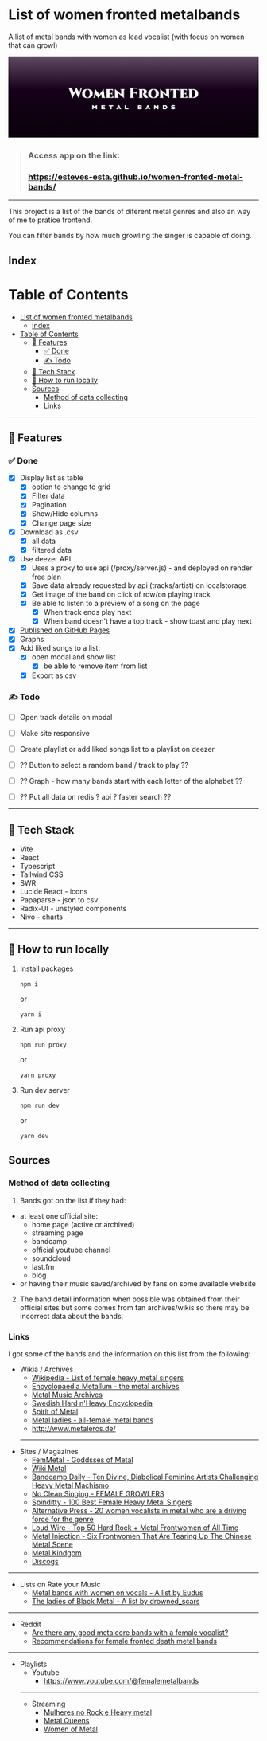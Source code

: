 # List of women fronted metalbands
A list of metal bands with women as lead vocalist (with focus on women that can growl)

![Header image written women fronted metal bands](/header-readme.png "Header")

> ### Access app on the link:
> ### https://esteves-esta.github.io/women-fronted-metal-bands/

---

This project is a list of the bands of diferent metal genres and also an way of me to pratice frontend. 

You can filter bands by how much growling the singer is capable of doing.


## Index

# Table of Contents
- [List of women fronted metalbands](#list-of-women-fronted-metalbands)
  - [Index](#index)
- [Table of Contents](#table-of-contents)
  - [📖 Features](#-features)
    - [✅ Done](#-done)
    - [✍️ Todo](#️-todo)
  - [🧰 Tech Stack](#-tech-stack)
  - [🚀 How to run locally](#-how-to-run-locally)
  - [Sources](#sources)
    - [Method of data collecting](#method-of-data-collecting)
    - [Links](#links)

---
## 📖 Features

### ✅ Done
- [x] Display list as table 
  - [x] option to change to grid
  - [x] Filter data
  - [x] Pagination
  - [x] Show/Hide columns
  - [x] Change page size
- [x] Download as .csv
  - [x] all data 
  - [x] filtered data
- [x] Use deezer API
  - [x] Uses a proxy to use api (/proxy/server.js) - and deployed on render free plan
  - [x] Save data already requested by api (tracks/artist) on localstorage
  - [x] Get image of the band on click of row/on playing track
  - [x] Be able to listen to a preview of a song on the page
    - [x] When track ends play next
    - [x] When band doesn't have a top track - show toast and play next
- [x] [Published on GitHub Pages](https://esteves-esta.github.io/women-fronted-metal-bands/)
- [x] Graphs
- [x] Add liked songs to a list:
  - [x] open modal and show list
    - [x]  be able to remove item from list
  - [x] Export as csv

### ✍️ Todo
- [ ] Open track details on modal
- [ ] Make site responsive
- [ ] Create playlist or add liked songs list to a playlist on deezer

- [ ] ?? Button to select a random band / track to play ??
- [ ] ?? Graph - how many bands start with each letter of the alphabet ??
- [ ] ?? Put all data on redis ? api ? faster search ??
<!-- https://redis.io/docs/connect/clients/nodejs/
https://render.com/docs/databases -->
---

## 🧰 Tech Stack

- Vite
- React
- Typescript
- Tailwind CSS
- SWR
- Lucide React - icons
- Papaparse - json to csv
- Radix-UI - unstyled components
- Nivo - charts

---

## 🚀 How to run locally

1. Install packages

      ```
      npm i 
      ```
      
      or

      ```
      yarn i
      ```

2. Run api proxy

      ```
      npm run proxy 
      ```
      
      or

      ```
      yarn proxy
      ```


3. Run dev server

      ```
      npm run dev 
      ```
      
      or

      ```
      yarn dev
      ```


      
## Sources

### Method of data collecting

1. Bands got on the list if they had:
  - at least one official site:
    - home page (active or archived)
    - streaming page 
    - bandcamp
    - official youtube channel
    - soundcloud
    - last.fm
    - blog
  - or having their music saved/archived by fans on some available website
2. The band detail information when possible was obtained from their official sites but some comes from fan archives/wikis so there may be incorrect data about the bands.

### Links

I got some of the bands and the information on this list from the following:

- Wikia / Archives
  - [Wikipedia - List of female heavy metal singers](https://en.wikipedia.org/wiki/List_of_female_heavy_metal_singers)
  - [Encyclopaedia Metallum - the metal archives](https://www.metal-archives.com/)
  - [Metal Music Archives](https://www.metalmusicarchives.com )
  - [Swedish Hard n'Heavy Encyclopedia](https://www.fwoshm.com/index/)
  - [Spirit of Metal](https://www.spirit-of-metal.com/)
  - [Metal ladies - all-female metal bands](https://www.metaladies.com/bands/)
  - http://www.metaleros.de/
  ---
- Sites / Magazines 
  - [FemMetal - Goddsses of Metal](https://femmetal.rocks/browse-by-artist/)
  - [Wiki Metal](https://www.wikimetal.com.br/)
  - [Bandcamp Daily - Ten Divine, Diabolical Feminine Artists Challenging Heavy Metal Machismo](https://daily.bandcamp.com/lists/feminine-expression-in-metal-guide)
  - [No Clean Singing - FEMALE GROWLERS](https://www.nocleansinging.com/2012/02/08/female-growlers/)
  - [Spinditty - 100 Best Female Heavy Metal Singers](https://spinditty.com/genres/100-Best-Female-Heavy-Metal-Singers)
  - [Alternative Press - 20 women vocalists in metal who are a driving force for the genre](https://www.altpress.com/best-current-women-metal-vocalists/)
  - [Loud Wire - Top 50 Hard Rock + Metal Frontwomen of All Time](https://loudwire.com/top-hard-rock-metal-frontwomen-of-all-time/)
  - [Metal Injection - Six Frontwomen That Are Tearing Up The Chinese Metal Scene](https://metalinjection.net/scene-report/six-frontwomen-that-are-tearing-up-the-chinese-metal-scene)
  - [Metal Kindgom](https://www.metalkingdom.net/band/flagitious-idiosyncrasy-in-the-dilapidation-8195)
  - [Discogs](https://www.discogs.com/artist/1313975-Flagitious-Idiosyncrasy-In-The-Dilapidation)
---
- Lists on Rate your Music
  - [Metal bands with women on vocals - A list by Eudus](https://rateyourmusic.com/list/Eudus/metal-bands-with-women-on-vocals/)
  - [The ladies of Black Metal - A list by drowned_scars](https://rateyourmusic.com/list/drowned_scars/the_ladies_of_black_metal/)
---
- Reddit
  - [Are there any good metalcore bands with a female vocalist? ](https://www.reddit.com/r/Metalcore/comments/17c8ka/are_there_any_good_metalcore_bands_with_a_female/)
  - [Recommendations for female fronted death metal bands ](https://www.reddit.com/r/Deathmetal/comments/pn4zos/recommendations_for_female_fronted_death_metal/)
---
- Playlists
  - Youtube
    - https://www.youtube.com/@femalemetalbands
  ---
  - Streaming
    - [Mulheres no Rock e Heavy metal](https://open.spotify.com/playlist/07oeFZ6ru3G8ltbLWgeOXy?go=1&sp_cid=eed76d07a2d4ebe4ded7ff943a8a9283&utm_source=embed_player_p&utm_medium=desktop&nd=1)
    - [Metal Queens](https://www.deezer.com/br/playlist/8825163122)
    - [Women of Metal](https://www.deezer.com/br/playlist/1159266401)